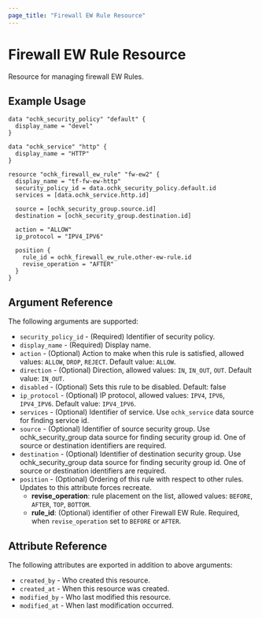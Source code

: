 ```yaml
---
page_title: "Firewall EW Rule Resource"
---
```


# Firewall EW Rule Resource

Resource for managing firewall EW Rules. 

## Example Usage

```hcl
data "ochk_security_policy" "default" {
  display_name = "devel"
}

data "ochk_service" "http" {
  display_name = "HTTP"
}

resource "ochk_firewall_ew_rule" "fw-ew2" {
  display_name = "tf-fw-ew-http"
  security_policy_id = data.ochk_security_policy.default.id
  services = [data.ochk_service.http.id]

  source = [ochk_security_group.source.id]
  destination = [ochk_security_group.destination.id]

  action = "ALLOW"
  ip_protocol = "IPV4_IPV6"

  position {
    rule_id = ochk_firewall_ew_rule.other-ew-rule.id
    revise_operation = "AFTER"
  }
}
```

## Argument Reference

The following arguments are supported:

* `security_policy_id` - (Required) Identifier of security policy.
* `display_name` - (Required) Display name.
* `action` - (Optional) Action to make when this rule is satisfied, allowed values: `ALLOW`, `DROP`, `REJECT`. Default value: `ALLOW`.
* `direction` - (Optional) Direction, allowed values: `IN`, `IN_OUT`, `OUT`. Default value: `IN_OUT`.
* `disabled` - (Optional) Sets this rule to be disabled. Default: false
* `ip_protocol` - (Optional) IP protocol, allowed values: `IPV4`, `IPV6`, `IPV4_IPV6`. Default value: `IPV4_IPV6`.
* `services` - (Optional) Identifier of service. Use `ochk_service` data source for finding service id. 
* `source` - (Optional) Identifier of source security group. Use ochk_security_group data source for finding security group id. One of source or destination identifiers are required. 
* `destination` - (Optional) Identifier of destination security group. Use ochk_security_group data source for finding security group id. One of source or destination identifiers are required. 
* `position` - (Optional) Ordering of this rule with respect to other rules. Updates to this attribute forces recreate.
  * **revise_operation**: rule placement on the list, allowed values: `BEFORE`, `AFTER`, `TOP`, `BOTTOM`.
  * **rule_id**: (Optional) identifier of other Firewall EW Rule. Required, when `revise_operation` set to `BEFORE` or `AFTER`.    
  
## Attribute Reference

The following attributes are exported in addition to above arguments: 
 * `created_by` - Who created this resource.
 * `created_at` - When this resource was created.
 * `modified_by` - Who last modified this resource. 
 * `modified_at` - When last modification occurred.

 
